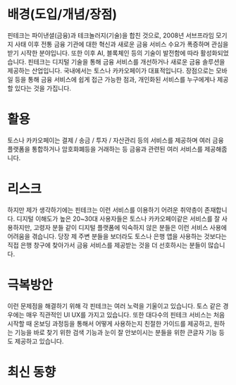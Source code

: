 # 배경(도입/개념/장점)
핀테크는 파이낸셜(금융)과 테크놀러지(기술)을 합친 것으로, 2008년 서브프라임 모기지 사태 이후 전통 금융 기관에 대한 혁신과 새로운 금융 서비스 수요가 폭증하며 관심을 받기 시작한 분야입니다. 또한 이후 AI, 블록체인 등의 기술이 발전함에 따라 활성화되었습니다.
핀테크는 디지털 기술을 통해 금융 서비스를 개선하거나 새로운 금융 솔루션을 제공하는 산업입니다. 국내에서는 토스나 카카오페이가 대표적입니다.
장점으로는 모바일 등을 통해 금융 서비스에 쉽게 접근 가능한 점과, 개인화된 서비스를 누구에게나 제공할 있다는 것을 가집니다.

# 활용
토스나 카카오페이는 결제 / 송금 / 투자 / 자산관리 등의 서비스를 제공하며 여러 금융 플랫폼을 통합하거나 암호화폐등을 거래하는 등 금융과 관련된 여러 서비스를 제공해줍니다.

# 리스크
하지만 제가 생각하기에는 핀테크는 이런 서비스를 이용하기 어려운 취약층이 존재합니다. 디지털 이해도가 높은 20~30대 사용자들은 토스나 카카오페이같은 서비스를 잘 사용하지만, 고령자 분들 같이 디지털 플랫폼에 익숙하지 않은 분들은 이런 서비스 사용에 어려움을 겪습니다. 당장 제 주변 분들을 보더라도 토스나 은행 앱을 사용하는 것보다는 직접 은행 창구에 찾아가서 금융 서비스를 제공받는 것을 더 선호하시는 분들이 많습니다.

# 극복방안
이런 문제점을 해결하기 위해 각 핀테크는 여러 노력을 기울이고 있습니다. 토스 같은 경우에는 매우 직관적인 UI UX를 가지고 있습니다. 또한 대다수의 핀테크 서비스는 처음 시작할 때 온보딩 과정등을 통해서 어떻게 사용하는지 친절한 가이드를 제공하고, 원하는 기능을 바로 찾기 위한 검색 기능과 눈이 잘 안보이시는 분들을 위한 큰글자 기능 등도 제공하고 있습니다.

# 최신 동향